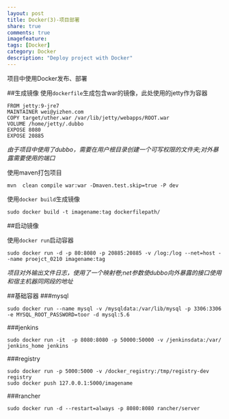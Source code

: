 ```yaml
---
layout: post
title: Docker(3)-项目部署
share: true
comments: true
imagefeature:
tags: [Docker]
category: Docker
description: "Deploy project with Docker"
---
```


项目中使用Docker发布、部署

<!--more-->

##生成镜像
使用`dockerfile`生成包含war的镜像，此处使用的jetty作为容器


	FROM jetty:9-jre7
	MAINTAINER wei@yizhen.com
	COPY target/uther.war /var/lib/jetty/webapps/ROOT.war
	VOLUME /home/jetty/.dubbo
	EXPOSE 8080
	EXPOSE 20885
	

*由于项目中使用了dubbo，需要在用户根目录创建一个可写权限的文件夹;对外暴露需要使用的端口*

使用maven打包项目


	mvn  clean compile war:war -Dmaven.test.skip=true -P dev


使用`docker build`生成镜像


	sudo docker build -t imagename:tag dockerfilepath/


##启动镜像

使用`docker run`启动容器


	sudo docker run -d -p 80:8080 -p 20885:20885 -v /log:/log --net=host --name proejct_0210 imagename:tag

*项目对外输出文件日志，使用了一个映射卷;net参数使dubbo向外暴露的接口使用和宿主机器同网段的地址*

##基础容器
###mysql


	sudo docker run --name mysql -v /mysqldata:/var/lib/mysql -p 3306:3306 -e MYSQL_ROOT_PASSWORD=toor -d mysql:5.6


###jenkins


	sudo docker run -it  -p 8080:8080 -p 50000:50000 -v /jenkinsdata:/var/ jenkins_home jenkins


###registry


	sudo docker run -p 5000:5000 -v /docker_registry:/tmp/registry-dev  registry
	sudo docker push 127.0.0.1:5000/imagename



###rancher


	sudo docker run -d --restart=always -p 8080:8080 rancher/server







